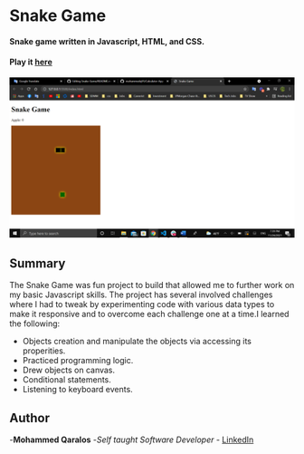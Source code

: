 # Snake Game
#### Snake game written in Javascript, HTML, and CSS.
#### Play it [here](http://127.0.0.1:5500/index.html)

![SnakeGamePhoto](https://github.com/mohammedq91/Snake-Game/blob/main/Snake%20Game%20Photo.png)

## Summary
The Snake Game was fun project to build that allowed me to further work on my basic Javascript skills. The project has several involved challenges where I had to tweak by experimenting code with various data types to make it responsive and to overcome each challenge one at a time.I learned the following:
- Objects creation and manipulate the objects via accessing its properities.
- Practiced programming logic.
- Drew objects on canvas.
- Conditional statements.
- Listening to keyboard events. 


## Author

-**Mohammed Qaralos** -*Self taught Software Developer* - [LinkedIn](https://www.linkedin.com/in/mohammed-qaralos-27151010a/)
